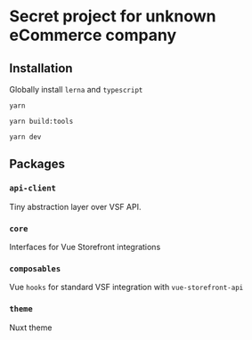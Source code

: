 # Secret project for unknown eCommerce company

## Installation
Globally install `lerna` and `typescript`

```
yarn
```

```
yarn build:tools
```

```
yarn dev
```

## Packages

### `api-client`

Tiny abstraction layer over VSF API.

### `core`

Interfaces for Vue Storefront integrations

### `composables`

Vue `hooks` for standard VSF integration with `vue-storefront-api`

### `theme`

Nuxt theme
